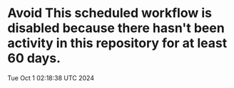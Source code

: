 # Avoid This scheduled workflow is disabled because there hasn't been activity in this repository for at least 60 days.
Tue Oct  1 02:18:38 UTC 2024
